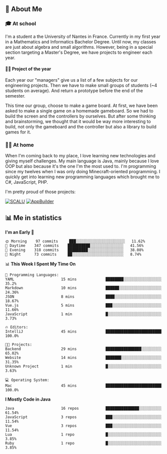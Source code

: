 ## 👀 About Me

### 🎓 At school

I'm a student a the University of Nantes in France. Currently in my first year in a Mathematics and Informatics Bachelor Degree. Until now, my classes are just about algebra and small algorithms. However, being in a special section targeting a Master's Degree, we have projects to engineer each year. 

#### 🔧🔬 Project of the year

Each year our "managers" give us a list of a few subjects for our engineering projects. Then we have to make small groups of students (~4 students on average). And return a prototype before the end of the semester.

This time our group, choose to make a game board. At first, we have been asked to make a single game on a homemade gameboard. So we had to build the screen and the controllers by ourselves. 
But after some thinking and brainstorming, we thought that it would be way more interesting to build, not only the gameboard and the controller but also a library to build games for it.

### 👨‍💻 At home

When I'm coming back to my place, I love learning new technologies and giving myself challenges. My main language is Java, mainly because I love OOP but also because it's the one I'm the most used to. I'm programming since my twelves when I was only doing Minecraft-oriented programming.  I quickly get into learning new programming languages which brought me to C#, JavaScript, PHP. 

I'm pretty proud of those projects:

[![SCALU](https://github-readme-stats.vercel.app/api/pin?username=renardfute&repo=SCALU)](https://github.com/renardfute/scalu)
[![AppBuilder](https://github-readme-stats.vercel.app/api/pin?username=pulsedev2&repo=AppBuilder)](https://github.com/pulsedev2/AppBuilder)

## 📊 Me in statistics
<!--START_SECTION:waka-->
**I'm an Early 🐤** 

```text
🌞 Morning    97 commits     ███░░░░░░░░░░░░░░░░░░░░░░   11.62% 
🌆 Daytime    347 commits    ██████████░░░░░░░░░░░░░░░   41.56% 
🌃 Evening    318 commits    █████████░░░░░░░░░░░░░░░░   38.08% 
🌙 Night      73 commits     ██░░░░░░░░░░░░░░░░░░░░░░░   8.74%

```


📊 **This Week I Spent My Time On** 

```text
💬 Programming Languages: 
YAML                     15 mins             ████████░░░░░░░░░░░░░░░░░   35.2% 
Markdown                 10 mins             ██████░░░░░░░░░░░░░░░░░░░   24.36% 
JSON                     8 mins              ████░░░░░░░░░░░░░░░░░░░░░   18.67% 
Vue.js                   5 mins              ███░░░░░░░░░░░░░░░░░░░░░░   11.66% 
JavaScript               1 min               █░░░░░░░░░░░░░░░░░░░░░░░░   3.73%

🔥 Editors: 
IntelliJ                 45 mins             █████████████████████████   100.0%

🐱‍💻 Projects: 
Backend                  29 mins             ████████████████░░░░░░░░░   65.02% 
Website                  14 mins             ███████░░░░░░░░░░░░░░░░░░   31.35% 
Unknown Project          1 min               █░░░░░░░░░░░░░░░░░░░░░░░░   3.63%

💻 Operating System: 
Mac                      45 mins             █████████████████████████   100.0%

```

**I Mostly Code in Java** 

```text
Java                     16 repos            ███████████████░░░░░░░░░░   61.54% 
JavaScript               3 repos             ███░░░░░░░░░░░░░░░░░░░░░░   11.54% 
Vue                      3 repos             ███░░░░░░░░░░░░░░░░░░░░░░   11.54% 
Lua                      1 repo              █░░░░░░░░░░░░░░░░░░░░░░░░   3.85% 
Ruby                     1 repo              █░░░░░░░░░░░░░░░░░░░░░░░░   3.85%

```



<!--END_SECTION:waka-->
